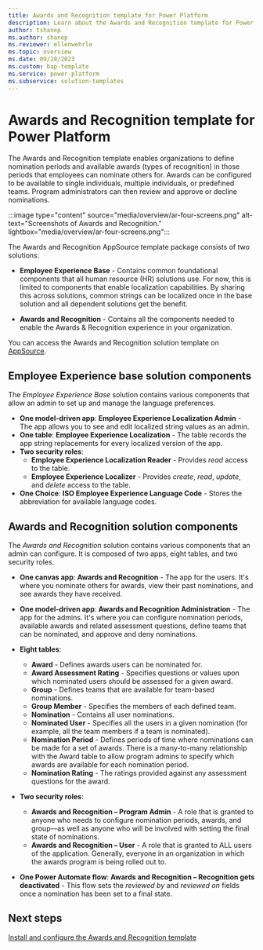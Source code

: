 ```yaml
---
title: Awards and Recognition template for Power Platform
description: Learn about the Awards and Recognition template for Power Platform.
author: tshanep
ms.author: shanep
ms.reviewer: ellenwehrle
ms.topic: overview
ms.date: 09/28/2023
ms.custom: bap-template
ms.service: power-platform
ms.subservice: solution-templates
---
```


# Awards and Recognition template for Power Platform

The Awards and Recognition template enables organizations to define nomination periods and available awards (types of recognition) in those periods that employees can nominate others for. Awards can be configured to be available to single individuals, multiple individuals, or predefined teams. Program administrators can then review and approve or decline nominations.

:::image type="content" source="media/overview/ar-four-screens.png" alt-text="Screenshots of Awards and Recognition." lightbox="media/overview/ar-four-screens.png":::

The Awards and Recognition AppSource template package consists of two solutions:

- **Employee Experience Base** - Contains common foundational components that all human resource (HR) solutions use. For now, this is limited to components that enable localization capabilities. By sharing this across solutions, common strings can be localized once in the base solution and all dependent solutions get the benefit.

- **Awards and Recognition** - Contains all the components needed to enable the Awards & Recognition experience in your organization.

You can access the Awards and Recognition solution template on [AppSource](https://aka.ms/AccessAwardsAndRecognitionTemplate).

## Employee Experience base solution components

The *Employee Experience Base* solution contains various components that allow an admin to set up and manage the language preferences.

- **One model-driven app**: **Employee Experience Localization Admin** - The app allows you to see and edit localized string values as an admin.
- **One table**: **Employee Experience Localization** - The table records the app string replacements for every localized version of the app.
- **Two security roles**:
  - **Employee Experience Localization Reader** - Provides *read* access to the table.
  - **Employee Experience Localizer** - Provides *create*, *read*, *update*, and *delete* access to the table.
- **One Choice**: **ISO Employee Experience Language Code** - Stores the abbreviation for available language codes.

## Awards and Recognition solution components

The *Awards and Recognition* solution contains various components that an admin can configure. It is composed of two apps, eight tables, and two security roles.

- **One canvas app**: **Awards and Recognition** - The app for the users. It's where you nominate others for awards, view their past nominations, and see awards they have received.
- **One model-driven app**: **Awards and Recognition Administration** - The app for the admins. It's where you can configure nomination periods, available awards and related assessment questions, define teams that can be nominated, and approve and deny nominations.

- **Eight tables**:

  - **Award** - Defines awards users can be nominated for.
  - **Award Assessment Rating** - Specifies questions or values upon which nominated users should be assessed for a given award.
  - **Group** - Defines teams that are available for team-based nominations.
  - **Group Member** - Specifies the members of each defined team.
  - **Nomination** - Contains all user nominations.
  - **Nominated User** -  Specifies all the users in a given nomination (for example, all the team members if a team is nominated).
  - **Nomination Period** - Defines periods of time where nominations can be made for a set of awards. There is a many-to-many relationship with the Award table to allow program admins to specify which awards are available for each nomination period.
  - **Nomination Rating** - The ratings provided against any assessment questions for the award.

- **Two security roles**:

  - **Awards and Recognition – Program Admin** - A role that is granted to anyone who needs to configure nomination periods, awards, and group—as well as anyone who will be involved with setting the final state of nominations.
  - **Awards and Recognition – User** - A role that is granted to ALL users of the application. Generally, everyone in an organization in which the awards program is being rolled out to.

- **One Power Automate flow**: **Awards and Recognition – Recognition gets deactivated** - This flow sets the *reviewed by* and *reviewed on* fields once a nomination has been set to a final state.

## Next steps

[Install and configure the Awards and Recognition template](install-and-configure.md)
